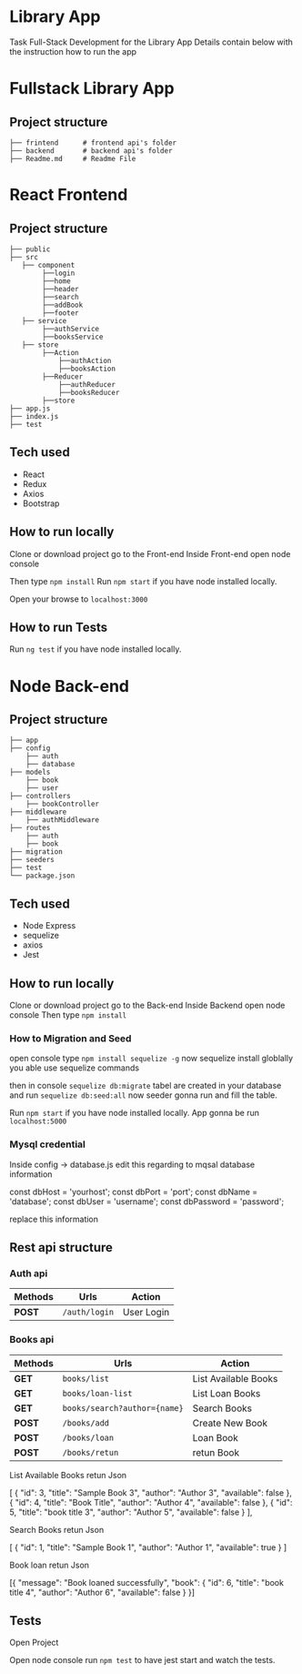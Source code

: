 # Library App

Task Full-Stack Development for the Library App
Details contain below with the instruction how to run the app


#  Fullstack Library App

## Project structure

	├── frintend      # frontend api's folder
    ├── backend       # backend api's folder
    ├── Readme.md     # Readme File


#  React Frontend

## Project structure

	├── public             
    ├── src		
	   ├── component 
			├──login
			├──home
			├──header
			├──search
			├──addBook
			├──footer
	   ├── service 
			├──authService
			├──booksService
       ├── store 
			├──Action
				├──authAction
				├──booksAction
			├──Reducer
				├──authReducer
				├──booksReducer
			├──store
    ├── app.js            
    ├── index.js         
    ├── test                 


## Tech used

- React 
- Redux
- Axios
- Bootstrap

## How to run locally

Clone or download project go to the Front-end
Inside Front-end open node console

Then type  `npm install`
 Run `npm start` if you have node installed locally.
 
Open your browse to `localhost:3000`

## How to run Tests

Run `ng test` if you have node installed locally.


#  Node Back-end

## Project structure

	├── app                   
	├── config
		├── auth  
		├── database  
    ├── models                
		├── book
		├── user
    ├── controllers           
		├── bookController	
    ├── middleware            
		├── authMiddleware	
    ├── routes                
		├── auth
		├── book
	├── migration
	├── seeders
    ├── test                  
    └── package.json          


## Tech used

- Node Express
- sequelize
- axios
- Jest


## How to run locally

Clone or download project go to the Back-end
Inside Backend open node console
Then type  `npm install`

### How to Migration and Seed

open console type `npm install sequelize -g`
now sequelize install globlally you able use sequelize commands

then in console `sequelize db:migrate` tabel are created in your database
and run `sequelize db:seed:all` now seeder gonna run and fill the table.

Run `npm start` if you have node installed locally.
App gonna be run `localhost:5000`


### Mysql credential

Inside config -> database.js edit this regarding to mqsal database information 
 
const dbHost = 'yourhost';
const dbPort = 'port';
const dbName = 'database';
const dbUser = 'username';
const dbPassword = 'password';

replace this information


## Rest api structure

### Auth api

Methods | Urls | Action	
--- | --- | ---
**POST** | `/auth/login` | User Login 


### Books api

Methods | Urls | Action	
--- | --- | ---
**GET** | `books/list` |  List Available  Books
**GET** | `books/loan-list` |  List Loan Books
**GET**| `books/search?author={name}` |  Search Books
**POST** | `/books/add` | Create New Book 
**POST** | `/books/loan` | Loan Book
**POST** | `/books/retun` | retun Book 


List Available  Books retun Json

[
    {
        "id": 3,
        "title": "Sample Book 3",
        "author": "Author 3",
        "available": false
    },
    {
        "id": 4,
        "title": "Book Title",
        "author": "Author 4",
        "available": false
    },
    {
        "id": 5,
        "title": "book title 3",
        "author": "Author 5",
        "available": false
    }
],


Search Books retun Json

[
    {
        "id": 1,
        "title": "Sample Book 1",
        "author": "Author 1",
        "available": true
    }
]

Book loan retun Json

[{
    "message": "Book loaned successfully",
    "book": {
        "id": 6,
        "title": "book title 4",
        "author": "Author 6",
        "available": false
    }
}]	


## Tests 

Open Project

Open node console run `npm test` to have jest start and watch the tests.

